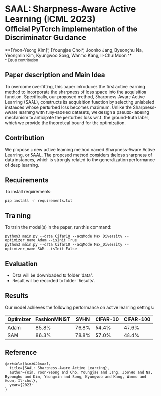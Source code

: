 # SAAL: Sharpness-Aware Active Learning (ICML 2023) <br><sub>Official PyTorch implementation of the Discriminator Guidance </sub>
**[Yoon-Yeong Kim]\*, [Youngjae Cho]\*, Joonho Jang, Byeonghu Na, Yeongmin Kim, Kyungwoo Song, Wanmo Kang, Il-Chul Moon **   
<sup> * Equal contribution </sup> <br>




## Paper description and Main Idea

To overcome overfitting, this paper introduces the first active learning method to incorporate the sharpness of loss space into the acquisition function. Specifically, our proposed method, Sharpness-Aware Active Learning (SAAL), constructs its acquisition function by selecting unlabeled instances whose perturbed loss becomes maximum. Unlike the Sharpness-Aware learning with fully-labeled datasets, we design a pseudo-labeling mechanism to anticipate the perturbed loss w.r.t. the ground-truth label, which we provide the theoretical bound for the optimization. 


## Contribution

We propose a new active learning method named Sharpness-Aware Active Learning, or SAAL. The proposed method considers theloss sharpness of data instances, which is strongly related to the generalization performance of deep learning.


## Requirements

To install requirements:

```setup
pip install -r requirements.txt
```



## Training

To train the model(s) in the paper, run this command:

```train
python3 main.py --data Cifar10 --acqMode Max_Diversity --optimizer_name Adam --isInit True
python3 main.py --data Cifar10 --acqMode Max_Diversity --optimizer_name SAM --isInit False
```

## Evaluation

- Data will be downloaded to folder 'data'.
- Result will be recorded to folder 'Results'.

## Results

Our model achieves the following performance on active learning settings:

| Optimizer  | FashionMNIST  |      SVHN     |    CIFAR-10   |   CIFAR-100   |
| ----------- |-------------- | ------------- | ------------- | ------------- |
|    Adam     |     85.8%    |     76.8%    |     54.4%    |     47.6%    |
|    SAM     |     86.3%    |     78.8%    |     57.0%    |     48.4%    |




 


## Reference
```
@article{kim2023saal,
  title={SAAL: Sharpness-Aware Active Learning},
  author={Kim, Yoon-Yeong and Cho, Youngjae and Jang, JoonHo and Na, Byeonghu and Kim, Yeongmin and Song, Kyungwoo and Kang, Wanmo and Moon, Il-chul},
  year={2023}
}
```
